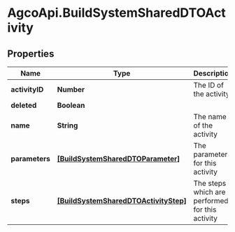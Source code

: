 # AgcoApi.BuildSystemSharedDTOActivity

## Properties

Name | Type | Description | Notes
------------ | ------------- | ------------- | -------------
**activityID** | **Number** | The ID of the activity | [optional] 
**deleted** | **Boolean** |  | [optional] 
**name** | **String** | The name of the activity | [optional] 
**parameters** | [**[BuildSystemSharedDTOParameter]**](BuildSystemSharedDTOParameter.md) | The parameters for this activity | [optional] [readonly] 
**steps** | [**[BuildSystemSharedDTOActivityStep]**](BuildSystemSharedDTOActivityStep.md) | The steps which are performed for this activity | [optional] [readonly] 


